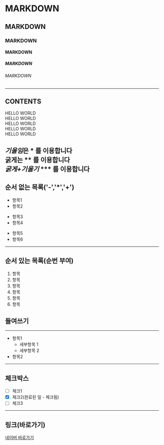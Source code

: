 
<!-- 제목 -->

# MARKDOWN
## MARKDOWN
### MARKDOWN
#### MARKDOWN
##### MARKDOWN
###### MARKDOWN

<!-- 수평선: '---', '***', '___'  --->

---
CONTENTS
---

<!-- 줄바꿈 (문장끝 SPACE 2회,)-->

HELLO WORLD  
HELLO WORLD<br>
HELLO WORLD<br>
HELLO WORLD<br>
HELLO WORLD<br>

<!-- 강조 (기울임:*. 긁게: ** , 굵게+기울임 : ***)-->
*기울임*은 * 를 이용합니다<br>
**굵게**는 ** 를 이용합니다<br>
***굵게+기울기*** *** 를 이용합니다<br>
---
<!-- 목록  -->
## 순서 없는 목록('-','*','+')
- 항목1
- 항목2
* 항목3
* 항목4
+ 항목5
+ 항목6
---
## 순서 있는 목록(순번 부여)
1. 항목
2. 항목
3. 항목
4. 항목
5. 항목
6. 항목

## 들여쓰기
---
- 항목1
  - 세부항목 1
  - 세부항목 2
- 항목2 
---
## 체크박스
- [ ] 체크1
- [x] 체크2(완료된 일 - 체크됨)
- [ ] 체크3
---
## 링크(바로가기)
[네이버 바로가기](https://naver,com)  










